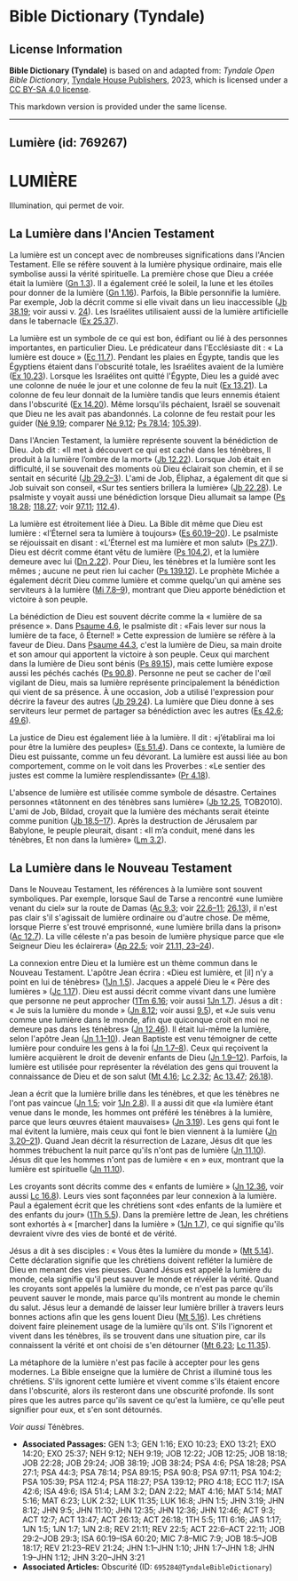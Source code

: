 # Bible Dictionary (Tyndale)

## License Information

**Bible Dictionary (Tyndale)** is based on and adapted from: _Tyndale Open Bible Dictionary_, [Tyndale House Publishers](https://tyndaleopenresources.com/), 2023, which is licensed under a [CC BY-SA 4.0 license](https://creativecommons.org/licenses/by-sa/4.0/legalcode.en).

This markdown version is provided under the same license.



--------------------------------

## Lumière (id: 769267)

LUMIÈRE
=======

Illumination, qui permet de voir.

La Lumière dans l'Ancien Testament
----------------------------------

La lumière est un concept avec de nombreuses significations dans l'Ancien Testament. Elle se réfère souvent à la lumière physique ordinaire, mais elle symbolise aussi la vérité spirituelle. La première chose que Dieu a créée était la lumière ([Gn 1\.3](https://ref.ly/Gen1:3)). Il a également créé le soleil, la lune et les étoiles pour donner de la lumière ([Gn 1\.16](https://ref.ly/Gen1:16)). Parfois, la Bible personnifie la lumière. Par exemple, Job la décrit comme si elle vivait dans un lieu inaccessible ([Jb 38\.19](https://ref.ly/Job38:19); voir aussi v. [24](https://ref.ly/Job38:24)). Les Israélites utilisaient aussi de la lumière artificielle dans le tabernacle ([Ex 25\.37](https://ref.ly/Exod25:37)).

La lumière est un symbole de ce qui est bon, édifiant ou lié à des personnes importantes, en particulier Dieu. Le prédicateur dans l'Ecclésiaste dit : « La lumière est douce » ([Ec 11\.7](https://ref.ly/Eccl11:7)). Pendant les plaies en Égypte, tandis que les Égyptiens étaient dans l'obscurité totale, les Israélites avaient de la lumière ([Ex 10\.23](https://ref.ly/Exod10:23)). Lorsque les Israélites ont quitté l'Égypte, Dieu les a guidé avec une colonne de nuée le jour et une colonne de feu la nuit ([Ex 13\.21](https://ref.ly/Exod13:21)). La colonne de feu leur donnait de la lumière tandis que leurs ennemis étaient dans l'obscurité ([Ex 14\.20](https://ref.ly/Exod14:20)). Même lorsqu'ils péchaient, Israël se souvenait que Dieu ne les avait pas abandonnés. La colonne de feu restait pour les guider ([Né 9\.19](https://ref.ly/Neh9:19); comparer [Né 9\.12](https://ref.ly/Neh9:12); [Ps 78\.14](https://ref.ly/Ps78:14); [105\.39](https://ref.ly/Ps105:39)).

Dans l'Ancien Testament, la lumière représente souvent la bénédiction de Dieu. Job dit : «Il met à découvert ce qui est caché dans les ténèbres, Il produit à la lumière l’ombre de la mort» ([Jb 12\.22](https://ref.ly/Job12:22)). Lorsque Job était en difficulté, il se souvenait des moments où Dieu éclairait son chemin, et il se sentait en sécurité ([Jb 29\.2–3](https://ref.ly/Job29:2-Job29:3)). L'ami de Job, Éliphaz, a également dit que si Job suivait son conseil, «Sur tes sentiers brillera la lumière» ([Jb 22\.28](https://ref.ly/Job22:28)). Le psalmiste y voyait aussi une bénédiction lorsque Dieu allumait sa lampe ([Ps 18\.28](https://ref.ly/Ps18:28); [118\.27](https://ref.ly/Ps118:27); voir [97\.11](https://ref.ly/Ps97:11); [112\.4](https://ref.ly/Ps112:4)).

La lumière est étroitement liée à Dieu. La Bible dit même que Dieu est lumière : «l’Éternel sera ta lumière à toujours» ([Es 60\.19–20](https://ref.ly/Isa60:19-Isa60:20)). Le psalmiste se réjouissait en disant : «L’Éternel est ma lumière et mon salut» ([Ps 27\.1](https://ref.ly/Ps27:1)). Dieu est décrit comme étant vêtu de lumière ([Ps 104\.2](https://ref.ly/Ps104:2)), et la lumière demeure avec lui ([Dn 2\.22](https://ref.ly/Dan2:22)). Pour Dieu, les ténèbres et la lumière sont les mêmes ; aucune ne peut rien lui cacher ([Ps 139\.12](https://ref.ly/Ps139:12)). Le prophète Michée a également décrit Dieu comme lumière et comme quelqu'un qui amène ses serviteurs à la lumière ([Mi 7\.8–9](https://ref.ly/Mic7:8-Mic7:9)), montrant que Dieu apporte bénédiction et victoire à son peuple.

La bénédiction de Dieu est souvent décrite comme la « lumière de sa présence ». Dans [Psaume 4\.6](https://ref.ly/Ps4:6), le psalmiste dit : «Fais lever sur nous la lumière de ta face, ô Éternel! » Cette expression de lumière se réfère à la faveur de Dieu. Dans [Psaume 44\.3](https://ref.ly/Ps44:3), c'est la lumière de Dieu, sa main droite et son amour qui apportent la victoire à son peuple. Ceux qui marchent dans la lumière de Dieu sont bénis ([Ps 89\.15](https://ref.ly/Ps89:15)), mais cette lumière expose aussi les péchés cachés ([Ps 90\.8](https://ref.ly/Ps90:8)). Personne ne peut se cacher de l'œil vigilant de Dieu, mais sa lumière représente principalement la bénédiction qui vient de sa présence. À une occasion, Job a utilisé l'expression pour décrire la faveur des autres ([Jb 29\.24](https://ref.ly/Job29:24)). La lumière que Dieu donne à ses serviteurs leur permet de partager sa bénédiction avec les autres ([Es 42\.6](https://ref.ly/Isa42:6); [49\.6](https://ref.ly/Isa49:6)).

La justice de Dieu est également liée à la lumière. Il dit : «j’établirai ma loi pour être la lumière des peuples» ([Es 51\.4](https://ref.ly/Isa51:4)). Dans ce contexte, la lumière de Dieu est puissante, comme un feu dévorant. La lumière est aussi liée au bon comportement, comme on le voit dans les Proverbes : «Le sentier des justes est comme la lumière resplendissante» ([Pr 4\.18](https://ref.ly/Prov4:18)).

L'absence de lumière est utilisée comme symbole de désastre. Certaines personnes «tâtonnent en des ténèbres sans lumière» ([Jb 12\.25](https://ref.ly/Job12:25), TOB2010\). L'ami de Job, Bildad, croyait que la lumière des méchants serait éteinte comme punition ([Jb 18\.5–17](https://ref.ly/Job18:5-Job18:17)). Après la destruction de Jérusalem par Babylone, le peuple pleurait, disant : «Il m’a conduit, mené dans les ténèbres, Et non dans la lumière» ([Lm 3\.2](https://ref.ly/Lam3:2)).

La Lumière dans le Nouveau Testament
------------------------------------

Dans le Nouveau Testament, les références à la lumière sont souvent symboliques. Par exemple, lorsque Saul de Tarse a rencontré «une lumière venant du ciel» sur la route de Damas ([Ac 9\.3](https://ref.ly/Acts9:3); voir [22\.6–11](https://ref.ly/Acts22:6-Acts22:11); [26\.13](https://ref.ly/Acts26:13)), il n'est pas clair s'il s'agissait de lumière ordinaire ou d'autre chose. De même, lorsque Pierre s'est trouvé emprisonné, «une lumière brilla dans la prison» ([Ac 12\.7](https://ref.ly/Acts12:7)). La ville céleste n'a pas besoin de lumière physique parce que «le Seigneur Dieu les éclairera» ([Ap 22\.5](https://ref.ly/Rev22:5); voir [21\.11, 23–24](https://ref.ly/Rev21:11)).

La connexion entre Dieu et la lumière est un thème commun dans le Nouveau Testament. L'apôtre Jean écrira : «Dieu est lumière, et \[il] n’y a point en lui de ténèbres» ([1Jn 1\.5](https://ref.ly/1John1:5)). Jacques a appelé Dieu le « Père des lumières » ([Jc 1\.17](https://ref.ly/Jas1:17)). Dieu est aussi décrit comme vivant dans une lumière que personne ne peut approcher ([1Tm 6\.16](https://ref.ly/1Tim6:16); voir aussi [1Jn 1\.7](https://ref.ly/1John1:7)). Jésus a dit : « Je suis la lumière du monde » ([Jn 8\.12](https://ref.ly/John8:12); voir aussi [9\.5](https://ref.ly/John9:5)), et «Je suis venu comme une lumière dans le monde, afin que quiconque croit en moi ne demeure pas dans les ténèbres» ([Jn 12\.46](https://ref.ly/John12:46)). Il était lui\-même la lumière, selon l'apôtre Jean ([Jn 1\.1–10](https://ref.ly/John1:1-John1:10)). Jean Baptiste est venu témoigner de cette lumière pour conduire les gens à la foi ([Jn 1\.7–8](https://ref.ly/John1:7-John1:8)). Ceux qui reçoivent la lumière acquièrent le droit de devenir enfants de Dieu ([Jn 1\.9–12](https://ref.ly/John1:9-John1:12)). Parfois, la lumière est utilisée pour représenter la révélation des gens qui trouvent la connaissance de Dieu et de son salut ([Mt 4\.16](https://ref.ly/Matt4:16); [Lc 2\.32](https://ref.ly/Luke2:32); [Ac 13\.47](https://ref.ly/Acts13:47); [26\.18](https://ref.ly/Acts26:18)).

Jean a écrit que la lumière brille dans les ténèbres, et que les ténèbres ne l'ont pas vaincue ([Jn 1\.5](https://ref.ly/John1:5); voir [1Jn 2\.8](https://ref.ly/1John2:8)). Il a aussi dit que «la lumière étant venue dans le monde, les hommes ont préféré les ténèbres à la lumière, parce que leurs œuvres étaient mauvaises» ([Jn 3\.19](https://ref.ly/John3:19)). Les gens qui font le mal évitent la lumière, mais ceux qui font le bien viennent à la lumière ([Jn 3\.20–21](https://ref.ly/John3:20-John3:21)). Quand Jean décrit la résurrection de Lazare, Jésus dit que les hommes trébuchent la nuit parce qu'ils n'ont pas de lumière ([Jn 11\.10](https://ref.ly/John11:10)). Jésus dit que les hommes n'ont pas de lumière « en » eux, montrant que la lumière est spirituelle ([Jn 11\.10](https://ref.ly/John8:12)).

Les croyants sont décrits comme des « enfants de lumière » ([Jn 12\.36](https://ref.ly/John12:36), voir aussi [Lc 16\.8](https://ref.ly/Luke16:8)). Leurs vies sont façonnées par leur connexion à la lumière. Paul a également écrit que les chrétiens sont «des enfants de la lumière et des enfants du jour» ([1Th 5\.5](https://ref.ly/1Thess5:5)). Dans la première lettre de Jean, les chrétiens sont exhortés à « \[marcher] dans la lumière » ([1Jn 1\.7](https://ref.ly/1John1:7)), ce qui signifie qu'ils devraient vivre des vies de bonté et de vérité.

Jésus a dit à ses disciples : « Vous êtes la lumière du monde » ([Mt 5\.14](https://ref.ly/Matt5:14)). Cette déclaration signifie que les chrétiens doivent refléter la lumière de Dieu en menant des vies pieuses. Quand Jésus est appelé la lumière du monde, cela signifie qu'il peut sauver le monde et révéler la vérité. Quand les croyants sont appelés la lumière du monde, ce n'est pas parce qu'ils peuvent sauver le monde, mais parce qu'ils montrent au monde le chemin du salut. Jésus leur a demandé de laisser leur lumière briller à travers leurs bonnes actions afin que les gens louent Dieu ([Mt 5\.16](https://ref.ly/Matt5:14)). Les chrétiens doivent faire pleinement usage de la lumière qu'ils ont. S'ils l'ignorent et vivent dans les ténèbres, ils se trouvent dans une situation pire, car ils connaissent la vérité et ont choisi de s'en détourner ([Mt 6\.23](https://ref.ly/Matt6:23); [Lc 11\.35](https://ref.ly/Luke11:35)).

La métaphore de la lumière n'est pas facile à accepter pour les gens modernes. La Bible enseigne que la lumière de Christ a illuminé tous les chrétiens. S'ils ignorent cette lumière et vivent comme s'ils étaient encore dans l'obscurité, alors ils resteront dans une obscurité profonde. Ils sont pires que les autres parce qu'ils savent ce qu'est la lumière, ce qu'elle peut signifier pour eux, et s'en sont détournés.

*Voir aussi* Ténèbres.

* **Associated Passages:** GEN 1:3; GEN 1:16; EXO 10:23; EXO 13:21; EXO 14:20; EXO 25:37; NEH 9:12; NEH 9:19; JOB 12:22; JOB 12:25; JOB 18:18; JOB 22:28; JOB 29:24; JOB 38:19; JOB 38:24; PSA 4:6; PSA 18:28; PSA 27:1; PSA 44:3; PSA 78:14; PSA 89:15; PSA 90:8; PSA 97:11; PSA 104:2; PSA 105:39; PSA 112:4; PSA 118:27; PSA 139:12; PRO 4:18; ECC 11:7; ISA 42:6; ISA 49:6; ISA 51:4; LAM 3:2; DAN 2:22; MAT 4:16; MAT 5:14; MAT 5:16; MAT 6:23; LUK 2:32; LUK 11:35; LUK 16:8; JHN 1:5; JHN 3:19; JHN 8:12; JHN 9:5; JHN 11:10; JHN 12:35; JHN 12:36; JHN 12:46; ACT 9:3; ACT 12:7; ACT 13:47; ACT 26:13; ACT 26:18; 1TH 5:5; 1TI 6:16; JAS 1:17; 1JN 1:5; 1JN 1:7; 1JN 2:8; REV 21:11; REV 22:5; ACT 22:6–ACT 22:11; JOB 29:2–JOB 29:3; ISA 60:19–ISA 60:20; MIC 7:8–MIC 7:9; JOB 18:5–JOB 18:17; REV 21:23–REV 21:24; JHN 1:1–JHN 1:10; JHN 1:7–JHN 1:8; JHN 1:9–JHN 1:12; JHN 3:20–JHN 3:21
* **Associated Articles:** Obscurité (ID: `695284@TyndaleBibleDictionary`)

